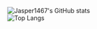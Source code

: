 ![Jasper1467's GitHub stats](https://github-readme-stats-git-master-jasper1467.vercel.app/api?username=Jasper1467&show_icons=true&theme=radical)
<br>
![Top Langs](https://github-readme-stats-git-master-jasper1467.vercel.app/api/top-langs/?username=Jasper1467&layout=compact&theme=radical&hide=max&langs_count=20)
